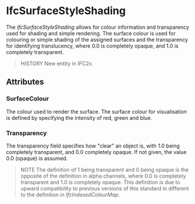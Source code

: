 # IfcSurfaceStyleShading

The _IfcSurfaceStyleShading_ allows for colour information and transparency used for shading and simple rendering. The surface colour is used for colouring or simple shading of the assigned surfaces and the transparency for identifying translucency, where 0.0 is completely opaque, and 1.0 is completely transparent.

> HISTORY  New entity in IFC2x.

## Attributes

### SurfaceColour
The colour used to render the surface. The surface colour for visualisation is defined by specifying the intensity of red, green and blue.

### Transparency
The transparency field specifies how "clear" an object is, with 1.0 being completely transparent, and 0.0 completely opaque. If not given, the value 0.0 (opaque) is assumed.
> NOTE  The definition of 1 being transparent and 0 being opaque is the opposite of the definition in alpha channels, where 0.0 is completely transparent and 1.0 is completely opaque. This definition is due to upward compatibility to previous versions of this standard in different to the definition in _IfcIndexedColourMap_.
